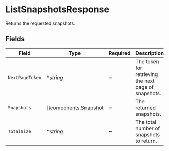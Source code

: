 # ListSnapshotsResponse

Returns the requested snapshots.


## Fields

| Field                                                        | Type                                                         | Required                                                     | Description                                                  | Example                                                      |
| ------------------------------------------------------------ | ------------------------------------------------------------ | ------------------------------------------------------------ | ------------------------------------------------------------ | ------------------------------------------------------------ |
| `NextPageToken`                                              | **string*                                                    | :heavy_minus_sign:                                           | The token for retrieving the next page of snapshots.         | ZXhhbXBsZQo                                                  |
| `Snapshots`                                                  | [][components.Snapshot](../../models/components/snapshot.md) | :heavy_minus_sign:                                           | The returned snapshots.                                      |                                                              |
| `TotalSize`                                                  | **string*                                                    | :heavy_minus_sign:                                           | The total number of snapshots to return.                     | 100                                                          |